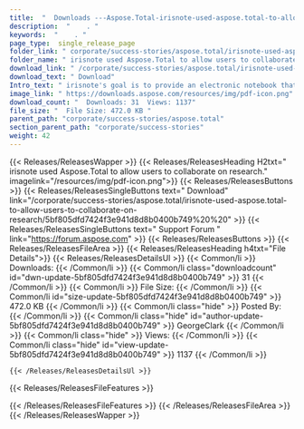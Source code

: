 ```yaml
---
title:  "  Downloads ---Aspose.Total-irisnote-used-aspose.total-to-allow-users-to-collaborate-on-research . " 
description:  "    . " 
keywords:  "    . " 
page_type:  single_release_page
folder_link: " corporate/success-stories/aspose.total/irisnote-used-aspose.total-to-allow-users-to-collaborate-on-research/"
folder_name: " irisnote used Aspose.Total to allow users to collaborate on research."
download_link: " /corporate/success-stories/aspose.total/irisnote-used-aspose.total-to-allow-users-to-collaborate-on-research/5bf805dfd7424f3e941d8d8b0400b749"
download_text: " Download"
Intro_text: " irisnote's goal is to provide an electronic notebook that empowers researchers a..."
image_link: " https://downloads.aspose.com/resources/img/pdf-icon.png"
download_count: "  Downloads: 31  Views: 1137"
file_size: "  File Size: 472.0 KB "
parent_path: "corporate/success-stories/aspose.total"
section_parent_path: "corporate/success-stories"
weight: 42 
---
```


{{< Releases/ReleasesWapper >}}
  {{< Releases/ReleasesHeading H2txt=" irisnote used Aspose.Total to allow users to collaborate on research." imagelink="/resources/img/pdf-icon.png">}}
  {{< Releases/ReleasesButtons >}}
    {{< Releases/ReleasesSingleButtons text=" Download" link="/corporate/success-stories/aspose.total/irisnote-used-aspose.total-to-allow-users-to-collaborate-on-research/5bf805dfd7424f3e941d8d8b0400b749%20%20" >}}
    {{< Releases/ReleasesSingleButtons text=" Support Forum " link="https://forum.aspose.com" >}}
  {{< Releases/ReleasesButtons >}}
  {{< Releases/ReleasesFileArea >}}
    {{< Releases/ReleasesHeading h4txt="File Details">}}
    {{< Releases/ReleasesDetailsUl >}}
            {{< Common/li  >}} Downloads: {{< /Common/li >}} 
      {{< Common/li class="downloadcount" id="dwn-update-5bf805dfd7424f3e941d8d8b0400b749" >}} 31 {{< /Common/li >}} 
      {{< Common/li  >}} File Size: {{< /Common/li >}} 
      {{< Common/li id="size-update-5bf805dfd7424f3e941d8d8b0400b749" >}} 472.0 KB {{< /Common/li >}} 
      {{< Common/li  class="hide" >}} Posted By: {{< /Common/li >}} 
      {{< Common/li class="hide" id="author-update-5bf805dfd7424f3e941d8d8b0400b749" >}} GeorgeClark {{< /Common/li >}} 
      {{< Common/li class="hide"  >}} Views: {{< /Common/li >}} 
      {{< Common/li class="hide" id="view-update-5bf805dfd7424f3e941d8d8b0400b749" >}} 1137 {{< /Common/li >}} 

    {{< /Releases/ReleasesDetailsUl >}}

  {{< Releases/ReleasesFileFeatures >}}
      
  {{< /Releases/ReleasesFileFeatures >}}
 {{< /Releases/ReleasesFileArea >}}
{{< /Releases/ReleasesWapper >}}


